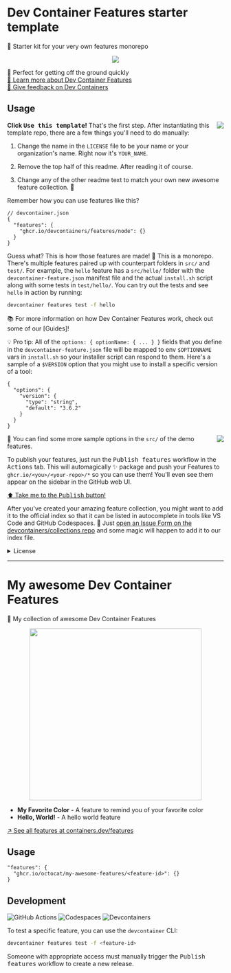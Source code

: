 # Dev Container Features starter template

🧰 Starter kit for your very own features monorepo

<p align=center>
  <img src="https://github.com/devcontainers-community/features-starter/assets/61068799/11964e2f-a292-4694-b094-60e4079dc058">
</p>

🚀 Perfect for getting off the ground quickly \
[📖 Learn more about Dev Container Features]() \
[📢 Give feedback on Dev Containers](https://github.com/devcontainers/spec/issues/61)

## Usage

<img align=right src=https://i.imgur.com/woHa37r.png>

**Click <kbd>Use this template</kbd>!** That's the first step. After instantiating this template repo, there are a few things you'll need to do manually:

1. Change the name in the `LICENSE` file to be your name or your organization's name. Right now it's `YOUR_NAME`.

2. Remove the top half of this readme. After reading it of course.

4. Change any of the other readme text to match your own new awesome feature collection. 🚀

Remember how you can use features like this?

```jsonc
// devcontainer.json
{
  "features": {
    "ghcr.io/devcontainers/features/node": {}
  }
}
```

Guess what? This is how those features are made! 🍰 This is a monorepo. There's
multiple features paired up with counterpart folders in `src/` and `test/`. For
example, the `hello` feature has a `src/hello/` folder with the
`devcontainer-feature.json` manifest file and the actual `install.sh` script
along with some tests in `test/hello/`. You can try out the tests and see
`hello` in action by running:

```sh
devcontainer features test -f hello
```

📚 For more information on how Dev Container Features work, check out some of
our [Guides]!

💡 Pro tip: All of the `options: { optionName: { ... } }` fields that you define
in the `devcontainer-feature.json` file will be mapped to env `$OPTIONNAME` vars
in `install.sh` so your installer script can respond to them. Here's a sample of
a `$VERSION` option that you might use to install a specific version of a tool:

```jsonc
{
  "options": {
    "version": {
      "type": "string",
      "default": "3.6.2"
    }
  }
}
```

<img align=right src="https://github.com/devcontainers-community/features-starter/assets/61068799/1bf9753d-9f2c-4afb-afb0-0fd4c763e88a">

📕 You can find some more sample options in the `src/` of the demo features.

To publish your features, just run the <kbd>Publish features</kbd> workflow in the <kbd>Actions</kbd> tab. This will automagically ✨ package and push your Features to `ghcr.io/<you>/<your-repo>/*` so you can use them! You'll even see them appear on the sidebar in the GitHub web UI.

[⬆️ Take me to the <kbd>Publish</kbd> button!]()

After you've created your amazing feature collection, you might want to add it
to the official index so that it can be listed in autocomplete in tools like VS
Code and GitHub Codespaces. 🤩 Just
[open an Issue Form on the devcontainers/collections repo](https://github.com/devcontainers2/collections/issues/new?template=add-collection.yml)
and some magic will happen to add it to our index file.

<details><summary>License</summary>

Even though the `LICENSE` file in this repository says "YOUR_NAME", that's just
to be a good template. It's actually licensed under these terms:

```
MIT License

Copyright (c) 2022 Microsoft Corporation

Permission is hereby granted, free of charge, to any person obtaining a copy
of this software and associated documentation files (the "Software"), to deal
in the Software without restriction, including without limitation the rights
to use, copy, modify, merge, publish, distribute, sublicense, and/or sell
copies of the Software, and to permit persons to whom the Software is
furnished to do so, subject to the following conditions:

The above copyright notice and this permission notice shall be included in all
copies or substantial portions of the Software.

THE SOFTWARE IS PROVIDED "AS IS", WITHOUT WARRANTY OF ANY KIND, EXPRESS OR
IMPLIED, INCLUDING BUT NOT LIMITED TO THE WARRANTIES OF MERCHANTABILITY,
FITNESS FOR A PARTICULAR PURPOSE AND NONINFRINGEMENT. IN NO EVENT SHALL THE
AUTHORS OR COPYRIGHT HOLDERS BE LIABLE FOR ANY CLAIM, DAMAGES OR OTHER
LIABILITY, WHETHER IN AN ACTION OF CONTRACT, TORT OR OTHERWISE, ARISING FROM,
OUT OF OR IN CONNECTION WITH THE SOFTWARE OR THE USE OR OTHER DEALINGS IN THE
SOFTWARE.
```

</details>

---

<!-- REMOVE EVERYTHING THIS LINE AND ABOVE -->

# My awesome Dev Container Features

🤩 My collection of awesome Dev Container Features

<p align=center>
  <img width=400 src="https://i.imgur.com/7iCBFSC.png">
</p>

<!-- prettier-ignore-start -->
<!-- START_FEATURE_LIST -->

- **My Favorite Color** - A feature to remind you of your favorite color
- **Hello, World!** - A hello world feature

<!-- END_FEATURE_LIST -->
<!-- prettier-ignore-end -->

[↗️ See all features at containers.dev/features](https://containers.dev/features)

## Usage

```jsonc
"features": {
  "ghcr.io/octocat/my-awesome-features/<feature-id>": {}
}
```

## Development

![GitHub Actions](https://img.shields.io/static/v1?style=for-the-badge&message=GitHub+Actions&color=2088FF&logo=GitHub+Actions&logoColor=FFFFFF&label=)
![Codespaces](https://img.shields.io/static/v1?style=for-the-badge&message=Codespaces&color=181717&logo=GitHub&logoColor=FFFFFF&label=)
![Devcontainers](https://img.shields.io/static/v1?style=for-the-badge&message=Devcontainers&color=2496ED&logo=Docker&logoColor=FFFFFF&label=)

To test a specific feature, you can use the `devcontainer` CLI:

```sh
devcontainer features test -f <feature-id>
```

Someone with appropriate access must manually trigger the <kbd>Publish
features</kbd> workflow to create a new release.
